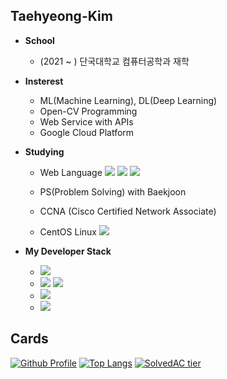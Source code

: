 <!--
**Kim-Taehyeong/Kim-Taehyeong** is a ✨ _special_ ✨ repository because its `README.md` (this file) appears on your GitHub profile.

Here are some ideas to get you started:


- 🔭 I’m currently working on ...
- 🌱 I’m currently learning ...
- 👯 I’m looking to collaborate on ...
- 🤔 I’m looking for help with ...
- 💬 Ask me about ...
- 📫 How to reach me: ...
- 😄 Pronouns: ...
- ⚡ Fun fact: ...
-->

## Taehyeong-Kim
- <b>School</b>
  - (2021 ~ ) 단국대학교 컴퓨터공학과 재학
- <b>Insterest</b>
  - ML(Machine Learning), DL(Deep Learning)
  - Open-CV Programming
  - Web Service with APIs
  - Google Cloud Platform
 
- <b>Studying</b>
  - Web Language <img src="https://img.shields.io/badge/HTML5-E34F26?style=flat-square&logo=HTML5&logoColor=white"/> <img src="https://img.shields.io/badge/JavaScript-F7DF1E?style=flat-square&logo=JavaScript&logoColor=white"/> <img src="https://img.shields.io/badge/CSS3-1572B6?style=flat-square&logo=CSS3&logoColor=white"/>
  
  - PS(Problem Solving) with Baekjoon
  
  - CCNA (Cisco Certified Network Associate)
  
  - CentOS Linux <img src="https://img.shields.io/badge/CentOS-262577?style=flat-square&logo=CentOS&logoColor=white"/>
 
- <b>My Developer Stack</b>
  - <img src="https://img.shields.io/badge/Python-3776AB?style=flat-square&logo=Python&logoColor=white"/>
  - <img src="https://img.shields.io/badge/C-A8B9CC?style=flat-square&logo=C&logoColor=white"/> <img src="https://img.shields.io/badge/C++-00599C?style=flat-square&logo=C++&logoColor=white"/>
  - <img src="https://img.shields.io/badge/TensorFlow-FF6F00?style=flat-square&logo=TensorFlow&logoColor=white"/>
  - <img src="https://img.shields.io/badge/Keras-D00000?style=flat-square&logo=Keras&logoColor=white"/>

## Cards
[![Github Profile](https://github-readme-stats.vercel.app/api?username=Kim-Taehyeong&count_private=true&hide=contribs,prs&show_icons=true&theme=vue-dark)](https://github.com/Kim-Taehyeong)
[![Top Langs](https://github-readme-stats.vercel.app/api/top-langs/?username=Kim-Taehyeong&layout=compact&hide=Visual%20Basic)](https://github.com/anuraghazra/github-readme-stats)
[![SolvedAC tier](http://mazassumnida.wtf/api/v2/generate_badge?boj=pygichtyou7)](https://solved.ac/pygichtyou7)
